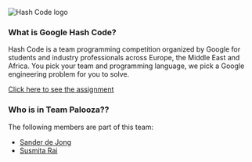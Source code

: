 ![Hash Code logo](https://storage.googleapis.com/gweb-uniblog-publish-prod/images/hashcode_hero.max-1000x1000.png)

### What is Google Hash Code?
Hash Code is a team programming competition organized by Google for students and industry professionals across Europe, the Middle East and Africa. You pick your team and programming language, we pick a Google engineering problem for you to solve. 

[Click here to see the assignment](online_qualification_round_2018.pdf)

### Who is in Team Palooza??
The following members are part of this team:
- [Sander de Jong](https://github.com/sanderdejong)
- [Susmita Rai](https://github.com/SusmitaDumiRai)
